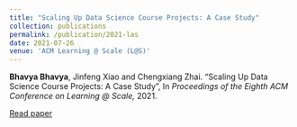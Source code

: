 ```yaml
---
title: "Scaling Up Data Science Course Projects: A Case Study"
collection: publications
permalink: /publication/2021-las
date: 2021-07-26
venue: 'ACM Learning @ Scale (L@S)'
---
```

<b>Bhavya Bhavya</b>, Jinfeng Xiao and Chengxiang Zhai. “Scaling Up Data Science Course Projects: A Case Study”, In <i>Proceedings of the Eighth ACM Conference on Learning @ Scale, </i> 2021. <br>

[Read paper<br>](https://bhaavya.github.io/files/las21.pdf)

  




